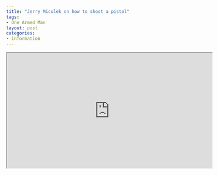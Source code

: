 ```yaml
---
title: "Jerry Miculek on how to shoot a pistol"
tags:
- One Armed Man
layout: post
categories:
- information
---
```


<iframe width="560" height="315" src="https://www.youtube.com/embed/ChSazF41q-s" title="How to shoot a Pistol with world champion shooter, Jerry Miculek"></iframe>